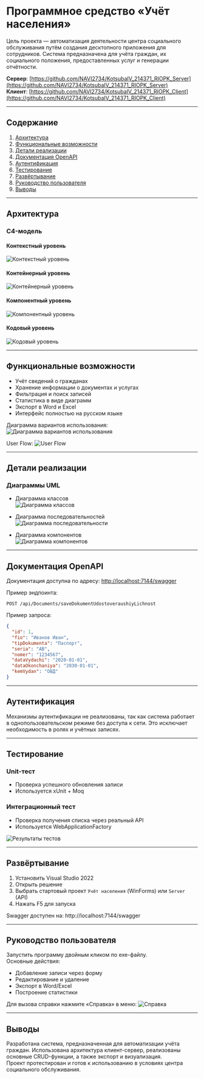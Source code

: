
# **Программное средство «Учёт населения»**

Цель проекта — автоматизация деятельности центра социального обслуживания путём создания десктопного приложения для сотрудников. Система предназначена для учёта граждан, их социального положения, предоставленных услуг и генерации отчётности.

**Сервер**: [https://github.com/NAVI2734/KotsubaIV_214371_RIOPK_Server](https://github.com/NAVI2734/KotsubaIV_214371_RIOPK_Server)  
**Клиент**: [https://github.com/NAVI2734/KotsubaIV_214371_RIOPK_Client](https://github.com/NAVI2734/KotsubaIV_214371_RIOPK_Client)

---

## **Содержание**

1. [Архитектура](#архитектура)
2. [Функциональные возможности](#функциональные-возможности)
3. [Детали реализации](#детали-реализации)
4. [Документация OpenAPI](#документация-openapi)
5. [Аутентификация](#аутентификация)
6. [Тестирование](#тестирование)
7. [Развёртывание](#развёртывание)
8. [Руководство пользователя](#руководство-пользователя)
9. [Выводы](#выводы)

---

## **Архитектура**

### C4-модель

#### Контекстный уровень
![Контекстный уровень](docs/Контекстный_уровень.png)

#### Контейнерный уровень
![Контейнерный уровень](docs/Контейнерный_уровень.png)

#### Компонентный уровень
![Компонентный уровень](docs/Компонентный_уровень.png)

#### Кодовый уровень
![Кодовый уровень](docs/Кодовый_уровень.png)

---

## **Функциональные возможности**

- Учёт сведений о гражданах
- Хранение информации о документах и услугах
- Фильтрация и поиск записей
- Статистика в виде диаграмм
- Экспорт в Word и Excel
- Интерфейс полностью на русском языке

Диаграмма вариантов использования:
![Диаграмма вариантов использования](docs/Диаграмма_вариантов_использования.png)

User Flow:
![User Flow](docs/User_Flow.png)

---

## **Детали реализации**

### Диаграммы UML

- Диаграмма классов  
  ![Диаграмма классов](docs/Class_diagramm.png)

- Диаграмма последовательностей  
  ![Диаграмма последовательности](docs/Sequence_Diagram.png)

- Диаграмма компонентов  
  ![Диаграмма компонентов](docs/Диаграмма_компонентов.png)

---

## **Документация OpenAPI**

Документация доступна по адресу: [http://localhost:7144/swagger](http://localhost:7144/swagger)

Пример эндпоинта:
```http
POST /api/Documents/saveDokumentUdostoveraushiyLichnost
```

Пример запроса:
```json
{
  "id": 1,
  "fio": "Иванов Иван",
  "tipDokumenta": "Паспорт",
  "seria": "AB",
  "nomer": "1234567",
  "dataVydachi": "2020-01-01",
  "dataOkonchaniya": "2030-01-01",
  "kemVydan": "ОВД"
}
```

---

## **Аутентификация**

Механизмы аутентификации не реализованы, так как система работает в однопользовательском режиме без доступа к сети. Это исключает необходимость в ролях и учётных записях.

---

## **Тестирование**

### Unit-тест

- Проверка успешного обновления записи
- Используется xUnit + Moq

### Интеграционный тест

- Проверка получения списка через реальный API
- Используется WebApplicationFactory

![Результаты тестов](docs/Тесты.png)

---

## **Развёртывание**

1. Установить Visual Studio 2022
2. Открыть решение
3. Выбрать стартовый проект `Учёт населения` (WinForms) или `Server` (API)
4. Нажать F5 для запуска

Swagger доступен на: http://localhost:7144/swagger

---

## **Руководство пользователя**

Запустить программу двойным кликом по exe-файлу.  
Основные действия:

- Добавление записи через форму
- Редактирование и удаление
- Экспорт в Word/Excel
- Построение статистики

Для вызова справки нажмите «Справка» в меню:
![Справка](docs/Справка.png)

---

## **Выводы**

Разработана система, предназначенная для автоматизации учёта граждан. Использована архитектура клиент-сервер, реализованы основные CRUD-функции, а также экспорт и визуализация.  
Проект протестирован и готов к использованию в условиях центра социального обслуживания.
